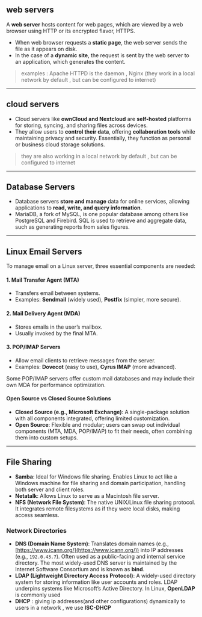 ## web servers
A **web server** hosts content for web pages, which are viewed by a web browser using HTTP or its encrypted flavor, HTTPS.
- When web browser requests a **static page**, the web server sends the file as it appears on disk. 
- In the case of a **dynamic site**, the request is sent by the web server to an application, which generates the content.

> examples : Apache HTTPD is the daemon , Nginx (they work in a local network by default , but can be configured to internet)
---
## cloud servers
- Cloud servers like **ownCloud and Nextcloud** are **self-hosted** platforms for storing, syncing, and sharing files across devices. 
- They allow users to **control their data**, offering **collaboration tools** while maintaining privacy and security. Essentially, they function as personal or business cloud storage solutions.
> they are also working in a local network by default , but can be configured to internet
---
## Database Servers
- Database servers **store and manage** data for online services, allowing applications to **read, write, and query information**.
- MariaDB, a fork of MySQL, is one popular database among others like PostgreSQL and Firebird. SQL is used to retrieve and aggregate data, such as generating reports from sales figures.
---
## Linux Email Servers
To manage email on a Linux server, three essential components are needed:
#### 1. **Mail Transfer Agent (MTA)**
- Transfers email between systems.
- Examples: **Sendmail** (widely used), **Postfix** (simpler, more secure).
#### 2. **Mail Delivery Agent (MDA)**
- Stores emails in the user’s mailbox.
- Usually invoked by the final MTA.
#### 3. **POP/IMAP Servers**
- Allow email clients to retrieve messages from the server.
- Examples: **Dovecot** (easy to use), **Cyrus IMAP** (more advanced).

Some POP/IMAP servers offer custom mail databases and may include their own MDA for performance optimization.
#### Open Source vs Closed Source Solutions
- **Closed Source (e.g., Microsoft Exchange)**: A single-package solution with all components integrated, offering limited customization.
- **Open Source**: Flexible and modular; users can swap out individual components (MTA, MDA, POP/IMAP) to fit their needs, often combining them into custom setups.
---
## File Sharing

- **Samba**: Ideal for Windows file sharing. Enables Linux to act like a Windows machine for file sharing and domain participation, handling both server and client roles.
- **Netatalk**: Allows Linux to serve as a Macintosh file server.
- **NFS (Network File System)**: The native UNIX/Linux file sharing protocol. It integrates remote filesystems as if they were local disks, making access seamless.
### Network Directories

- **DNS (Domain Name System)**: Translates domain names (e.g., [https://www.icann.org/](https://www.icann.org/)) into IP addresses (e.g., `192.0.43.7`). Often used as a public-facing and internal service directory. The most widely-used DNS server is maintained by the Internet Software Consortium and is known as **bind**.
- **LDAP (Lightweight Directory Access Protocol)**: A widely-used directory system for storing information like user accounts and roles. LDAP underpins systems like Microsoft’s Active Directory. In Linux, **OpenLDAP** is commonly used
- **DHCP** : giving ip addresses(and other configurations) dynamically to users in a network , we use **ISC-DHCP**
